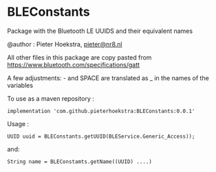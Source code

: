 # BLEConstants
Package with the Bluetooth LE UUIDS and their equivalent names

@author : Pieter Hoekstra, pieter@nr8.nl

All other files in this package are copy pasted from
https://www.bluetooth.com/specifications/gatt

A few adjustments:
\- and SPACE are translated as _ in the names of the variables

To use as a maven repository : 

    implementation 'com.github.pieterhoekstra:BLEConstants:0.0.1'
        
Usage :   
   
    UUID uuid = BLEConstants.getUUID(BLEService.Generic_Access));
   
and: 
   
    String name = BLEConstamts.getName((UUID) ....)

    
